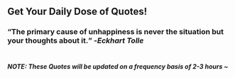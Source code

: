 ## Get Your Daily Dose of Quotes!
### <q>The primary cause of unhappiness is never the situation but your thoughts about it.</q> -<em>Eckhart Tolle</em> <br><br>
##### NOTE: These Quotes will be updated on a frequency basis of 2-3 hours ~
